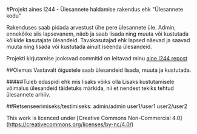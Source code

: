 #Projekt aines I244 - Ülesannete haldamise rakendus ehk "Ülesannete kodu"

Rakenduses saab pidada arvestust ühe pere ülesannete üle. Admin, ennekõike siis lapsevanem, näeb ja saab lisada ning muuta või kustutada kõikide kasutajate üleandeid. Tavakasutajad ehk lapsed näevad ja saavad muuta ning lisada või kustutada ainult iseenda ülesandeid.

Projekti kirjutamise jooksvad commitid on leitavad minu [aine I244 repost](https://github.com/mamaesalu/I244)

##Olemas
Vastavalt õigustele saab ülesandeid lisada, muuta ja kustutada.

#####Tuleb edaspidi ehk mis lisaks võiks olla 
Lisaks kustutamisele võimalus ülesandeid täidetuks märkida, nii et nendest tekiks tehtud ülesannete arhiiv.

##Retsenseerimiseks/testimiseks:
admin/admin
user1/user1
user2/user2

This work is licenced under [Creative Commons Non-Commercial 4.0] (https://creativecommons.org/licenses/by-nc/4.0/)

